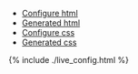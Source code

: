 - [Configure html](#configurator_html)
- [Generated html](#generated_html)
- [Configure css](#configurator_css)
- [Generated css](#generated_css)

{% include ./live_config.html %}


<!-- {% include footer.html %} -->